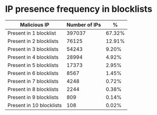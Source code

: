 # IP presence frequency in blocklists
| Malicious IP | Number of IPs | % |
|----|----|----|
| Present in 1 blocklist | 397037 | 67.32% |
| Present in 2 blocklists | 76125 | 12.91% |
| Present in 3 blocklists | 54243 | 9.20% |
| Present in 4 blocklists | 28994 | 4.92% |
| Present in 5 blocklists | 17373 | 2.95% |
| Present in 6 blocklists | 8567 | 1.45% |
| Present in 7 blocklists | 4248 | 0.72% |
| Present in 8 blocklists | 2244 | 0.38% |
| Present in 9 blocklists | 809 | 0.14% |
| Present in 10 blocklists | 108 | 0.02% |
